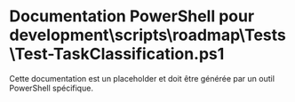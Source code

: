 # Documentation PowerShell pour development\scripts\roadmap\Tests\Test-TaskClassification.ps1

Cette documentation est un placeholder et doit être générée par un outil PowerShell spécifique.
